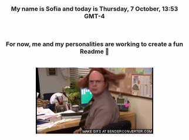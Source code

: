 


<div align="center">
<h3 >My name is Sofia and today is Thursday, 7 October, 13:53 GMT-4</h3><br>
<h3 >For now, me and my personalities are working to create a fun Readme 👋
</h3><br>
<img src='img/dwight.gif' alt='working...'/>
</div>
